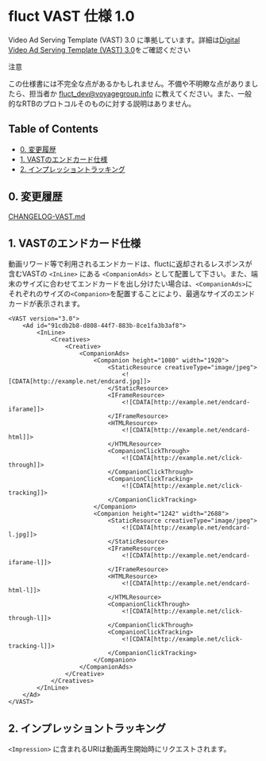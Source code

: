 # fluct VAST 仕様 1.0

 Video Ad Serving Template (VAST) 3.0 に準拠しています。詳細は[Digital Video Ad Serving Template (VAST) 3.0](https://www.iab.com/guidelines/digital-video-ad-serving-template-vast-3-0/)をご確認ください

注意

この仕様書には不完全な点があるかもしれません。不備や不明瞭な点がありましたら、担当者か [fluct_dev@voyagegroup.info](mailto:fluct_dev@voyagegroup.info) に教えてください。また、一般的なRTBのプロトコルそのものに対する説明はありません。


## Table of Contents

* [0. 変更履歴](#0-変更履歴)
* [1. VASTのエンドカード仕様](#1-VASTのエンドカード仕様)
* [2. インプレッショントラッキング](#2-インプレッショントラッキング)

## 0. 変更履歴

[CHANGELOG-VAST.md](CHANGELOG-VAST.md)

## 1. VASTのエンドカード仕様

動画リワード等で利用されるエンドカードは、fluctに返却されるレスポンスが含むVASTの `<InLine>` にある `<CompanionAds>` として配置して下さい。また、端末のサイズに合わせてエンドカードを出し分けたい場合は、`<CompanionAds>`にそれぞれのサイズの`<Companion>`を配置することにより、最適なサイズのエンドカードが表示されます。

```
<VAST version="3.0">
    <Ad id="91cdb2b8-d808-44f7-883b-8ce1fa3b3af8">
        <InLine>
            <Creatives>
                <Creative>
                    <CompanionAds>
                        <Companion height="1080" width="1920">
                            <StaticResource creativeType="image/jpeg">
                                <![CDATA[http://example.net/endcard.jpg]]>
                            </StaticResource>
                            <IFrameResource>
                                <![CDATA[http://example.net/endcard-ifarame]]>
                            </IFrameResource>
                            <HTMLResource>
                                <![CDATA[http://example.net/endcard-html]]>
                            </HTMLResource>
                            <CompanionClickThrough>
                                <![CDATA[http://example.net/click-through]]>
                            </CompanionClickThrough>
                            <CompanionClickTracking>
                                <![CDATA[http://example.net/click-tracking]]>
                            </CompanionClickTracking>
                        </Companion>
                        <Companion height="1242" width="2688">
                            <StaticResource creativeType="image/jpeg">
                                <![CDATA[http://example.net/endcard-l.jpg]]>
                            </StaticResource>
                            <IFrameResource>
                                <![CDATA[http://example.net/endcard-ifarame-l]]>
                            </IFrameResource>
                            <HTMLResource>
                                <![CDATA[http://example.net/endcard-html-l]]>
                            </HTMLResource>
                            <CompanionClickThrough>
                                <![CDATA[http://example.net/click-through-l]]>
                            </CompanionClickThrough>
                            <CompanionClickTracking>
                                <![CDATA[http://example.net/click-tracking-l]]>
                            </CompanionClickTracking>
                        </Companion>
                    </CompanionAds>
                </Creative>
            </Creatives>
        </InLine>
    </Ad>
</VAST>
```

## 2. インプレッショントラッキング
`<Impression>` に含まれるURIは動画再生開始時にリクエストされます。
